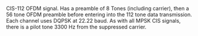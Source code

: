 CIS-112 OFDM signal. Has a preamble of 8 Tones (including carrier), then a 56 tone OFDM preamble before entering into the 112 tone data transmission. Each channel uses DQPSK at 22.22 baud. As with all MPSK CIS signals, there is a pilot tone 3300 Hz from the suppressed carrier.